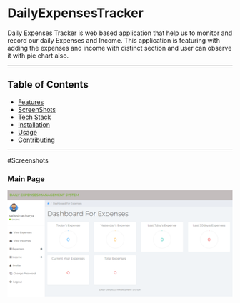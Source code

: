 # DailyExpensesTracker
Daily Expenses Tracker is web based application that help us to monitor and record our daily Expenses and Income. 
This application is featuring with adding the expenses and income with distinct section and user can observe it with pie chart also.

---

## Table of Contents

- [Features](#features)
- [ScreenShots](#screenshots)
- [Tech Stack](#tech-stack)
- [Installation](#installation)
- [Usage](#usage)
- [Contributing](#contributing)

---

#Screenshots



### Main Page

![Main Page](assets/images/expensestracker.png)




